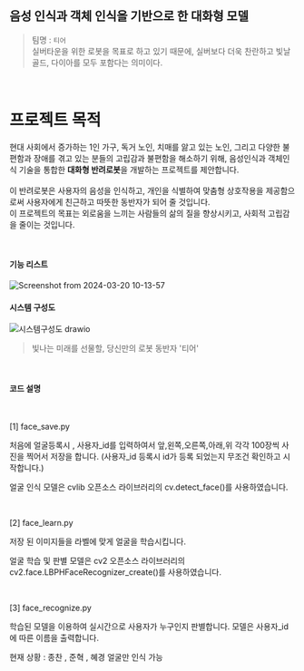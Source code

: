 ## 음성 인식과 객체 인식을 기반으로 한 대화형 모델
> 팀명 : ```티어``` \
> 실버타운을 위한 로봇을 목표로 하고 있기 때문에, 실버보다 더욱 찬란하고 빛날 골드, 다이아를 모두 포함다는 의미이다.

<br>

# 프로젝트 목적
현대 사회에서 증가하는 1인 가구, 독거 노인, 치매를 앓고 있는 노인, 그리고 다양한 불편함과 장애를 겪고 있는 분들의 고립감과 불편함을 해소하기 위해, 음성인식과 객체인식 기술을 통합한 **대화형 반려로봇**을 개발하는 프로젝트를 제안합니다. \
<br>
이 반려로봇은 사용자의 음성을 인식하고, 개인을 식별하여 맞춤형 상호작용을 제공함으로써 사용자에게 친근하고 따뜻한 동반자가 되어 줄 것입니다. \
이 프로젝트의 목표는 외로움을 느끼는 사람들의 삶의 질을 향상시키고, 사회적 고립감을 줄이는 것입니다.

<br>

#### 기능 리스트
![Screenshot from 2024-03-20 10-13-57](https://github.com/gaeun0123/openCV_study/assets/102429136/45de8f14-1976-4714-aa04-2648c55955ec)

#### 시스템 구성도
![시스템구성도 drawio](https://github.com/gaeun0123/openCV_study/assets/102429136/4ee73dbf-668b-4d3b-ae24-7b86bbab4148)



> 빛나는 미래를 선물할, 당신만의 로봇 동반자 '티어'

<br>

#### 코드 설명

<br>

[1] face_save.py

처음에 얼굴등록시 , 사용자_id를 입력하여서 
앞,왼쪽,오른쪽,아래,위 각각 100장씩 사진을 찍어서 저장을 합니다.
(사용자_id 등록시 id가 등록 되었는지 무조건 확인하고 시작합니다.)

얼굴 인식 모델은 cvlib 오픈소스 라이브러리의 cv.detect_face()를 사용하였습니다.

<br>

[2] face_learn.py

저장 된 이미지들을 라벨에 맞게 얼굴을 학습시킵니다.

얼굴 학습 및 판별 모델은 cv2 오픈소스 라이브러리의 cv2.face.LBPHFaceRecognizer_create()를 사용하였습니다.

<br>

[3] face_recognize.py

학습된 모델을 이용하여 실시간으로 사용자가 누구인지 판별합니다.
모델은 사용자_id에 따른 이름을 출력합니다.

현재 상황 : 종찬 , 준혁 , 혜경 얼굴만 인식 가능
